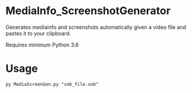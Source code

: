# MediaInfo_ScreenshotGenerator
Generates mediainfo and screenshots automatically given a video file and pastes it to your clipboard.

Requires minimum Python 3.6


# Usage

    py MediaScreenGen.py "vob_file.vob"
